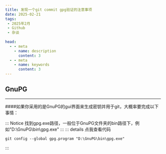 ```yaml
---
title: 发现一个git commit gpg验证的注意事项
date: 2025-02-21
tags:
 - 2025年2月
 - Github
 - 杂谈
 
head:
  - - meta
    - name: description
      content: 3
  - - meta
    - name: keywords
      content: 3
---
```

## GnuPG
---
####如果你采用的是GnuPG的gui界面来生成密钥并用于git，大概率要完成以下事情：

::: Notice
找到gpg.exe路径，一般位于GnuPG文件夹的bin路径下，例如"D:\GnuPG\bin\gpg.exe"
:::
::: details 点我查看代码 
```注意
git config --global gpg.program "D:\GnuPG\bin\gpg.exe"
``` 
:::